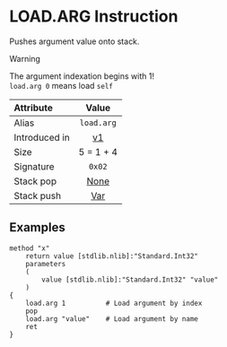 # LOAD.ARG Instruction
Pushes argument value onto stack.

> [!WARNING]  
> The argument indexation begins with 1!  
> `load.arg 0` means load `self`

Attribute|Value
:-|:-:
Alias | `load.arg`
Introduced in | [v1](/v1)
Size | 5 = 1 + 4
Signature | `0x02`
Stack pop | [None](/STACK_BEHAVIOUR.md#None)
Stack push| [Var](/STACK_BEHAVIOUR.md#MoveVar)


## Examples

```
method "x"
    return value [stdlib.nlib]:"Standard.Int32"
    parameters
    (
        value [stdlib.nlib]:"Standard.Int32" "value"
    )
{
    load.arg 1          # Load argument by index
    pop
    load.arg "value"    # Load argument by name
    ret
}
```
